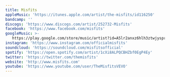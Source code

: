 ```yaml
---
title: Misfits
appleMusic: 'https://itunes.apple.com/artist/the-misfits/id116250'
bandcamp: ''
discogs: 'https://www.discogs.com/artist/252732-Misfits'
facebook: 'https://www.facebook.com/misfits'
googleMusic: >-
   https://play.google.com/store/music/artist?id=A5lr2anxz6hlh3ztwjysprmux64
instagram: 'https://www.instagram.com/officialmisfits'
soundcloud: 'https://soundcloud.com/misfitsofficial'
spotify: 'https://open.spotify.com/artist/1cXi8ALPQCBHZbf0EgP4Ey'
twitter: 'https://twitter.com/themisfits'
website: 'http://www.misfits.com'
youtube: 'https://www.youtube.com/user/TheMisfitsVEVO'
---
```

